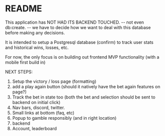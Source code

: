 # README

This application has NOT HAD ITS BACKEND TOUCHED.
-- not even db:create.
-- we have to decide how we want to deal with this database before making any decisions.

It is intended to setup a Postgresql database (confirm) to track user stats and historical wins, losses, etc.

For now, the only focus is on building out frontend MVP functionality (with a mobile first build in)



NEXT STEPS:
1. Setup the victory / loss page (formatting)
2. add a play again button (should it natively have the bet again features on page?)
3. Track the bet in state too (both the bet and selection should be sent to backend on initial click)
4. Nav bars, discord, twitter.
5. Small links at bottom (faq, etc)
6. Popup to gamble responsibly (and in right location)
7. backend
8. Account, leaderboard